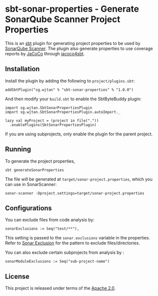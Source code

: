 # sbt-sonar-properties - Generate SonarQube Scanner Project Properties

This is an [sbt](http://scala-sbt.org/) plugin for generating project properties to be used by [SonarQube Scanner](https://docs.sonarqube.org/display/SCAN/Analyzing+with+SonarQube+Scanner).
The plugin also generate properties to use coverage reports by [JaCoCo](http://www.eclemma.org/jacoco/) through [jacoco4sbt](https://github.com/sbt/jacoco4sbt).

## Installation
Install the plugin by adding the following to `project/plugins.sbt`:

    addSbtPlugin("sg.wjtan" % "sbt-sonar-properties" % "1.0.0")

And then modify your `build.sbt` to enable the SbtByteBuddy plugin:

```
import sg.wjtan.SbtSonarPropertiesPlugin
import sg.wjtan.SbtSonarPropertiesPlugin.autoImport._

lazy val myProject = (project in file("."))
  .enablePlugins(SbtSonarPropertiesPlugin)
```

If you are using subprojects, only enable the plugin for the parent project.

## Running

To generate the project properties,
```
sbt generateSonarProperties
```
The file will be generated at `target/sonar-project.properties`, which you can use in SonarScanner:
```
sonar-scanner -Dproject.settings=target/sonar-project.properties
```

## Configurations

You can exclude files from code analysis by:
```
sonarExclusions := Seq("test/**"),
```
This setting is passed to the `sonar.exclusions` variable in the properties.
Refer to [Sonar Exclusion](https://docs.sonarqube.org/display/SONAR/Narrowing+the+Focus) for the pattern to exclude files/directories.

You can also exclude certain subprojects from analysis by :
```
sonarModuleExclusions := Seq("sub-project-name")
```

## License
This project is released under terms of the [Apache 2.0](https://opensource.org/licenses/Apache-2.0).
